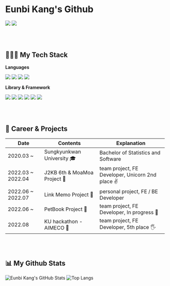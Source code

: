 <div>
<h1>Eunbi Kang's Github</h1>
<a href="https://www.eunnbi.dev"><img src="https://img.shields.io/badge/🐣 eunnbi.dev-222222"/></a>
<a href="mailto:jenabill@naver.com"><img src="https://img.shields.io/badge/✉️ email-d3e3f2"/></a>
</div>

<br/><br/>

## 👩🏻‍💻 My Tech Stack

**Languages**

<img src="https://img.shields.io/badge/HTML5-E34F26?style=flat&logo=Html5&logoColor=white"/> <img src="https://img.shields.io/badge/CSS3-1572B6?style=flat&logo=CSS3&logoColor=white"/>
<img src="https://img.shields.io/badge/JavaScript-F7DF1E?style=flat&logo=JavaScript&logoColor=white"/>
<img src="https://img.shields.io/badge/TypeScript-3178C6?style=flat&logo=TypeScript&logoColor=white"/>

**Library & Framework**

<img src="https://img.shields.io/badge/ReactJS-61DAFB?style=flat&logo=react&logoColor=white"/> <img src="https://img.shields.io/badge/NextJS-000000?style=flat&logo=Next.js&logoColor=white"/> <img src="https://img.shields.io/badge/Redux-764ABC?style=flat&logo=Redux&logoColor=white"/>
<img src="https://img.shields.io/badge/React Query-FF4154?style=flat&logo=React Query&logoColor=white"/>
<img src="https://img.shields.io/badge/Styled Components-DB7093?style=flat&logo=styled-components&logoColor=white"/> <img src="https://img.shields.io/badge/Tailwind CSS-06B6D4?style=flat&logo=Tailwind CSS&logoColor=white"/>

<br/><br/>

## 🎈 Career & Projects

| Date           | Contents                      | Explanation                      |
| ----------------- | -------------------------------- | ----------------------------------- |
| 2020.03 ~         | Sungkyunkwan University 🎓  | Bachelor of Statistics and Software |
| 2022.03 ~ 2022.04 | J2KB 6th & MoaMoa Project 🐽 | team project, FE Developer, Unicorn 2nd place ✌️  |
| 2022.06 ~ 2022.07 | Link Memo Project 🔗 | personal project, FE / BE Developer |
| 2022.06 ~         | PetBook Project 🐇            | team project, FE Developer, In progress 🚀 |
| 2022.08 | KU hackathon - AIMECO 🌱 | team project, FE Developer, 5th place 🖐️ |

<br/><br/>

## 📊 My Github Stats

![Eunbi Kang's GitHub Stats](https://github-readme-stats.vercel.app/api?username=eunnbi&show_icons=true&theme=nightowl)
![Top Langs](https://github-readme-stats.vercel.app/api/top-langs?username=eunnbi&count_private=true&layout=compact&theme=dark&hide=C%2B%2B)
